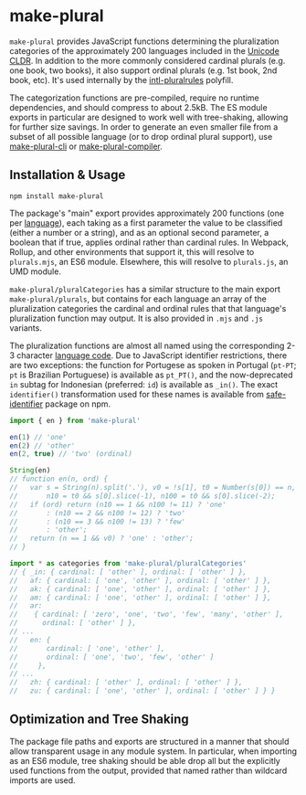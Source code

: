 # make-plural

`make-plural` provides JavaScript functions determining the pluralization categories of the approximately 200 languages included in the [Unicode CLDR]. In addition to the more commonly considered cardinal plurals (e.g. one book, two books), it also support ordinal plurals (e.g. 1st book, 2nd book, etc). It's used internally by the [intl-pluralrules] polyfill.

The categorization functions are pre-compiled, require no runtime dependencies, and should compress to about 2.5kB. The ES module exports in particular are designed to work well with tree-shaking, allowing for further size savings. In order to generate an even smaller file from a subset of all possible language (or to drop ordinal plural support), use [make-plural-cli] or [make-plural-compiler].

[intl-pluralrules]: https://www.npmjs.com/package/intl-pluralrules
[unicode cldr]: http://cldr.unicode.org/
[make-plural-cli]: https://www.npmjs.com/package/make-plural-cli
[make-plural-compiler]: https://www.npmjs.com/package/make-plural-compiler

## Installation & Usage

```
npm install make-plural
```

The package's "main" export provides approximately 200 functions (one per [language]), each taking as a first parameter the value to be classified (either a number or a string), and as an optional second parameter, a boolean that if true, applies ordinal rather than cardinal rules. In Webpack, Rollup, and other environments that support it, this will resolve to `plurals.mjs`, an ES6 module. Elsewhere, this will resolve to `plurals.js`, an UMD module.

`make-plural/pluralCategories` has a similar structure to the main export `make-plural/plurals`, but contains for each language an array of the pluralization categories the cardinal and ordinal rules that that language's pluralization function may output. It is also provided in `.mjs` and `.js` variants.

The pluralization functions are almost all named using the corresponding 2-3 character [language code]. Due to JavaScript identifier restrictions, there are two exceptions: the function for Portugese as spoken in Portugal (`pt-PT`; `pt` is Brazilian Portuguese) is available as `pt_PT()`, and the now-deprecated `in` subtag for Indonesian (preferred: `id`) is available as `_in()`. The exact `identifier()` transformation used for these names is available from [safe-identifier] package on npm.

[language]: http://www.unicode.org/cldr/charts/latest/supplemental/language_plural_rules.html
[language code]: https://www.unicode.org/cldr/charts/latest/supplemental/languages_and_scripts.html
[safe-identifier]: https://www.npmjs.com/package/safe-identifier

```js
import { en } from 'make-plural'

en(1) // 'one'
en(2) // 'other'
en(2, true) // 'two' (ordinal)

String(en)
// function en(n, ord) {
//   var s = String(n).split('.'), v0 = !s[1], t0 = Number(s[0]) == n,
//       n10 = t0 && s[0].slice(-1), n100 = t0 && s[0].slice(-2);
//   if (ord) return (n10 == 1 && n100 != 11) ? 'one'
//       : (n10 == 2 && n100 != 12) ? 'two'
//       : (n10 == 3 && n100 != 13) ? 'few'
//       : 'other';
//   return (n == 1 && v0) ? 'one' : 'other';
// }

import * as categories from 'make-plural/pluralCategories'
// { _in: { cardinal: [ 'other' ], ordinal: [ 'other' ] },
//   af: { cardinal: [ 'one', 'other' ], ordinal: [ 'other' ] },
//   ak: { cardinal: [ 'one', 'other' ], ordinal: [ 'other' ] },
//   am: { cardinal: [ 'one', 'other' ], ordinal: [ 'other' ] },
//   ar:
//    { cardinal: [ 'zero', 'one', 'two', 'few', 'many', 'other' ],
//      ordinal: [ 'other' ] },
// ...
//   en: {
//       cardinal: [ 'one', 'other' ],
//       ordinal: [ 'one', 'two', 'few', 'other' ]
//     },
// ...
//   zh: { cardinal: [ 'other' ], ordinal: [ 'other' ] },
//   zu: { cardinal: [ 'one', 'other' ], ordinal: [ 'other' ] } }
```

## Optimization and Tree Shaking

The package file paths and exports are structured in a manner that should allow transparent usage in any module system. In particular, when importing as an ES6 module, tree shaking should be able drop all but the explicitly used functions from the output, provided that named rather than wildcard imports are used.
